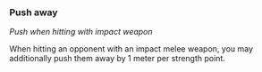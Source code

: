 
### Push away

_Push when hitting with impact weapon_

When hitting an opponent with an impact melee weapon, you may additionally push them away by 1 meter per strength point.
